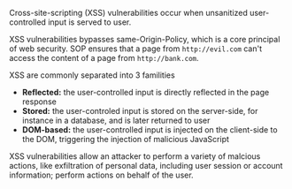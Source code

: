 Cross-site-scripting (XSS) vulnerabilities occur when unsanitized user-controlled input is served to user.

XSS vulnerabilities bypasses same-Origin-Policy, which is a core principal of web security. SOP ensures that a page
from `http://evil.com` can't access the content of a page from `http://bank.com`.

XSS are commonly separated into 3 familities

* **Reflected:** the user-controlled input is directly reflected in the page response
* **Stored:** the user-controled input is stored on the server-side, for instance in a database, and is later returned
  to user
* **DOM-based:** the user-controlled input is injected on the client-side to the DOM, triggering the injection of
  malicious JavaScript

XSS vulnerabilities allow an attacker to perform a variety of malcious actions, like exfiltration of personal data,
including user session or account information; perform actions on behalf of the user.